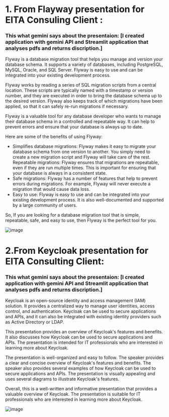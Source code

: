 # 1. From Flayway presentation for EITA Consuling Client :

### This what gemini says about the presentaion: [I created application with gemini API and Streamlit application that analyses pdfs and returns discription.]

Flyway is a database migration tool that helps you manage and version your database schema. It supports a variety of databases, including PostgreSQL, MySQL, Oracle, and SQL Server. Flyway is easy to use and can be integrated into your existing development process.

Flyway works by reading a series of SQL migration scripts from a central location. These scripts are typically named with a timestamp or version number, and they are executed in order to bring the database schema up to the desired version. Flyway also keeps track of which migrations have been applied, so that it can safely re-run migrations if necessary.

Flyway is a valuable tool for any database developer who wants to manage their database schema in a controlled and repeatable way. It can help to prevent errors and ensure that your database is always up to date.

Here are some of the benefits of using Flyway:

* Simplifies database migrations: Flyway makes it easy to migrate your database schema from one version to another. You simply need to create a new migration script and Flyway will take care of the rest.
Repeatable migrations: Flyway ensures that migrations are repeatable, even if they are run multiple times. This is important for ensuring that your database is always in a consistent state.
* Safe migrations: Flyway has a number of features that help to prevent errors during migrations. For example, Flyway will never execute a migration that would cause data loss.
* Easy to use: Flyway is easy to use and can be integrated into your existing development process. It is also well-documented and supported by a large community of users.
  
 So, If you are looking for a database migration tool that is simple, repeatable, safe, and easy to use, then Flyway is the perfect tool for you.
 
![image](https://github.com/hjaiej-mohamed/presentations/assets/140017367/326a7941-ad4f-420b-b610-5c9123b8c074)

# 2.From Keycloak presentation for EITA Consulting Client:
### This what gemini says about the presentaion: [I created application with gemini API and Streamlit application that analyses pdfs and returns discription.]

Keycloak is an open-source identity and access management (IAM) solution. It provides a centralized way to manage user identities, access control, and authentication. Keycloak can be used to secure applications and APIs, and it can also be integrated with existing identity providers such as Active Directory or LDAP.

This presentation provides an overview of Keycloak's features and benefits. It also discusses how Keycloak can be used to secure applications and APIs. The presentation is intended for IT professionals who are interested in learning more about Keycloak.

The presentation is well-organized and easy to follow. The speaker provides a clear and concise overview of Keycloak's features and benefits. The speaker also provides several examples of how Keycloak can be used to secure applications and APIs. The presentation is visually appealing and uses several diagrams to illustrate Keycloak's features.

Overall, this is a well-written and informative presentation that provides a valuable overview of Keycloak. The presentation is suitable for IT professionals who are interested in learning more about Keycloak.


![image](https://github.com/hjaiej-mohamed/presentations/assets/140017367/276d5d18-6753-4bdd-b9b5-548b551eada8)

